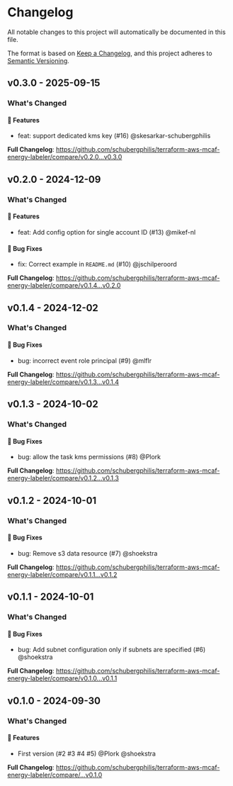# Changelog

All notable changes to this project will automatically be documented in this file.

The format is based on [Keep a Changelog](https://keepachangelog.com/en/1.0.0/),
and this project adheres to [Semantic Versioning](https://semver.org/spec/v2.0.0.html).

## v0.3.0 - 2025-09-15

### What's Changed

#### 🚀 Features

* feat: support dedicated kms key (#16) @skesarkar-schubergphilis

**Full Changelog**: https://github.com/schubergphilis/terraform-aws-mcaf-energy-labeler/compare/v0.2.0...v0.3.0

## v0.2.0 - 2024-12-09

### What's Changed

#### 🚀 Features

* feat: Add config option for single account ID (#13) @mikef-nl

#### 🐛 Bug Fixes

* fix: Correct example in `README.md` (#10) @jschilperoord

**Full Changelog**: https://github.com/schubergphilis/terraform-aws-mcaf-energy-labeler/compare/v0.1.4...v0.2.0

## v0.1.4 - 2024-12-02

### What's Changed

#### 🐛 Bug Fixes

* bug: incorrect event role principal (#9) @mlflr

**Full Changelog**: https://github.com/schubergphilis/terraform-aws-mcaf-energy-labeler/compare/v0.1.3...v0.1.4

## v0.1.3 - 2024-10-02

### What's Changed

#### 🐛 Bug Fixes

* bug: allow the task kms permissions (#8) @Plork

**Full Changelog**: https://github.com/schubergphilis/terraform-aws-mcaf-energy-labeler/compare/v0.1.2...v0.1.3

## v0.1.2 - 2024-10-01

### What's Changed

#### 🐛 Bug Fixes

* bug: Remove s3 data resource (#7) @shoekstra

**Full Changelog**: https://github.com/schubergphilis/terraform-aws-mcaf-energy-labeler/compare/v0.1.1...v0.1.2

## v0.1.1 - 2024-10-01

### What's Changed

#### 🐛 Bug Fixes

* bug: Add subnet configuration only if subnets are specified (#6) @shoekstra

**Full Changelog**: https://github.com/schubergphilis/terraform-aws-mcaf-energy-labeler/compare/v0.1.0...v0.1.1

## v0.1.0 - 2024-09-30

### What's Changed

#### 🚀 Features

* First version (#2 #3 #4 #5) @Plork @shoekstra

**Full Changelog**: https://github.com/schubergphilis/terraform-aws-mcaf-energy-labeler/compare/...v0.1.0
